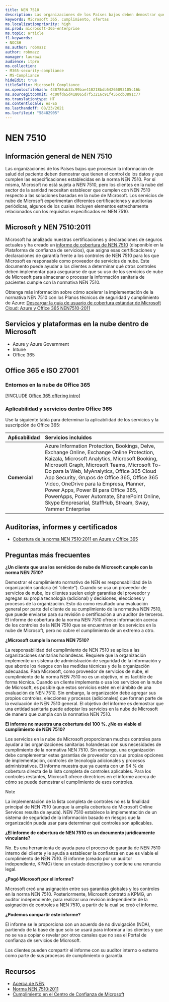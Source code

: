 ```yaml
---
title: NEN 7510
description: Las organizaciones de los Países bajos deben demostrar que tienen control sobre los datos de salud del paciente de acuerdo con la norma NEN 7510.
keywords: Microsoft 365, cumplimiento, ofertas
ms.localizationpriority: high
ms.prod: microsoft-365-enterprise
ms.topic: article
f1.keywords:
- NOCSH
ms.author: robmazz
author: robmazz
manager: laurawi
audience: itpro
ms.collection:
- M365-security-compliance
- MS-Compliance
hideEdit: true
titleSuffix: Microsoft Compliance
ms.openlocfilehash: 438780ab33c99bae410218bdb54265093105c16b
ms.sourcegitcommit: 4c00fd65d418065d7f53216c91f455ccb3891c77
ms.translationtype: HT
ms.contentlocale: es-ES
ms.lasthandoff: 08/23/2021
ms.locfileid: "58482905"
---
```

# <a name="nen-7510"></a>NEN 7510

## <a name="nen-7510-overview"></a>Información general de NEN 7510

Las organizaciones de los Países bajos que procesan la información de salud del paciente deben demostrar que tienen el control de los datos y que cumplen las especificaciones establecidas en la norma NEN 7510. Por sí misma, Microsoft no está sujeta a NEN 7510, pero los clientes en la nube del sector de la sanidad necesitan establecer que cumplen con NEN 7510 respecto a las soluciones basadas en la nube de Microsoft. Los servicios de nube de Microsoft experimentan diferentes certificaciones y auditorías periódicas, algunos de los cuales incluyen elementos estrechamente relacionados con los requisitos especificados en NEN 7510.

## <a name="microsoft-and-nen-75102011"></a>Microsoft y NEN 7510:2011

Microsoft ha analizado nuestras certificaciones y declaraciones de seguros actuales y ha creado un [informe de cobertura de NEN 7510](https://servicetrust.microsoft.com/ViewPage/MSComplianceGuideV3?command=Download&downloadType=Document&downloadId=15d5a5fa-fbb6-4ea6-8126-2a2c684ae789&tab=7027ead0-3d6b-11e9-b9e1-290b1eb4cdeb&docTab=7027ead0-3d6b-11e9-b9e1-290b1eb4cdeb_GRC_Assessment_Reports) (disponible en la Plataforma de confianza de servicios), que asigna esas certificaciones y declaraciones de garantía frente a los controles de NEN 7510 para los que Microsoft es responsable como proveedor de servicios de nube. Este documento puede ayudar a los clientes a determinar qué otros controles deben implementar para asegurarse de que su uso de los servicios de nube de Microsoft para almacenar o procesar la información sanitaria de pacientes cumple con la normativa NEN 7510.

Obtenga más información sobre cómo acelerar la implementación de la normativa NEN 7510 con los Planos técnicos de seguridad y cumplimiento de Azure: [Descargar la guía de usuario de cobertura estándar de Microsoft Cloud: Azure y Office 365 NEN7510-2011](https://aka.ms/Azure-NEN7510-2011)

## <a name="microsoft-in-scope-cloud-platforms--services"></a>Servicios y plataformas en la nube dentro de Microsoft

- Azure y Azure Government
- Intune
- Office 365

## <a name="office-365-and-iso-27001"></a>Office 365 e ISO 27001

### <a name="office-365-cloud-environments"></a>Entornos en la nube de Office 365

[!INCLUDE [Office 365 offering intro](../includes/o365-offering-introduction.md)]

### <a name="office-365-applicability-and-in-scope-services"></a>Aplicabilidad y servicios dentro Office 365

Use la siguiente tabla para determinar la aplicabilidad de los servicios y la suscripción de Office 365:

| **Aplicabilidad** | **Servicios incluidos** |
|:------------------|:----------------------|
| **Comercial** | Azure Information Protection, Bookings, Delve, Exchange Online, Exchange Online Protection, Kaizala, Microsoft Analytics, Microsoft Booking, Microsoft Graph, Microsoft Teams, Microsoft To-Do para la Web, MyAnalytics, Office 365 Cloud App Security, Grupos de Office 365, Office 365 Video, OneDrive para la Empresa, Planner, Power Apps, Power BI para Office 365, PowerApps, Power Automate, SharePoint Online, Skype Empresarial, StaffHub, Stream, Sway, Yammer Enterprise |

## <a name="audits-reports-and-certificates"></a>Auditorías, informes y certificados

- [Cobertura de la norma NEN 7510:2011 en Azure y Office 365](https://servicetrust.microsoft.com/ViewPage/MSComplianceGuideV3?command=Download&downloadType=Document&downloadId=15d5a5fa-fbb6-4ea6-8126-2a2c684ae789&tab=7027ead0-3d6b-11e9-b9e1-290b1eb4cdeb&docTab=7027ead0-3d6b-11e9-b9e1-290b1eb4cdeb_GRC_Assessment_Reports)

## <a name="frequently-asked-questions"></a>Preguntas más frecuentes

**¿Un cliente que usa los servicios de nube de Microsoft cumple con la norma NEN 7510?**

Demostrar el cumplimiento normativo de NEN es responsabilidad de la organización sanitaria (el “cliente”). Cuando se usa un proveedor de servicios de nube, los clientes suelen exigir garantías del proveedor y agregan su propia tecnología (adicional) y decisiones, elecciones y procesos de la organización. Esto da como resultado una evaluación general por parte del cliente de su cumplimiento de la normativa NEN 7510, que puede enviarse para su revisión o certificación a un auditor de terceros. El informe de cobertura de la norma NEN 7510 ofrece información acerca de los controles de la NEN 7510 que se encuentran en los servicios en la nube de Microsoft, pero no cubre el cumplimiento de un extremo a otro.

**¿Microsoft cumple la norma NEN 7510?**

La responsabilidad del cumplimiento de NEN 7510 se aplica a las organizaciones sanitarias holandesas. Requiere que la organización implemente un sistema de administración de seguridad de la información y que aborde los riesgos con las medidas técnicas y de la organización adecuadas. Para Microsoft, como proveedor de servicios de nube, el cumplimiento de la norma NEN 7510 no es un objetivo, ni es factible de forma técnica. Cuando un cliente implementa o usa los servicios en la nube de Microsoft, es posible que estos servicios estén en el ámbito de una evaluación de NEN 7510. Sin embargo, la organización debe agregar sus propios controles, elecciones y procesos (adicionales) que forman parte de la evaluación de NEN 7510 general. El objetivo del informe es demostrar que una entidad sanitaria puede adoptar los servicios en la nube de Microsoft de manera que cumpla con la normativa NEN 7510.

**El informe no muestra una cobertura del 100 %. ¿No es viable el cumplimiento de NEN 7510?**

Los servicios en la nube de Microsoft proporcionan muchos controles para ayudar a las organizaciones sanitarias holandesas con sus necesidades de cumplimiento de la normativa NEN 7510. Sin embargo, una organización debe complementar estas garantías de proveedor con sus propias opciones de implementación, controles de tecnología adicionales y procesos administrativos. El informe muestra que ya cuenta con un 94 % de cobertura directa de la lista completa de controles aplicables. Para los controles restantes, Microsoft ofrece directrices en el informe acerca de cómo se puede demostrar el cumplimiento de esos controles.

> [!NOTE]
> La implementación de la lista completa de controles no es la finalidad principal de NEN 7510 (aunque la amplia cobertura de Microsoft Online Services resulta de ayuda). NEN 7510 establece la implementación de un sistema de seguridad de la información basado en riesgos que la organización pueda usar para determinar qué controles son aplicables.

**¿El informe de cobertura de NEN 7510 es un documento jurídicamente vinculante?**

No. Es una herramienta de ayuda para el proceso de garantía de NEN 7510 interno del cliente y le ayuda a establecer la confianza en que es viable el cumplimiento de NEN 7510. El informe (creado por un auditor independiente, KPMG) tiene un estado descriptivo y contiene una renuncia legal.

**¿Pagó Microsoft por el informe?**

Microsoft creó una asignación entre sus garantías globales y los controles en la norma NEN 7510. Posteriormente, Microsoft contrató a KPMG, un auditor independiente, para realizar una revisión independiente de la asignación de controles a NEN 7510, a partir de la cual se creó el informe.

**¿Podemos compartir este informe?**

El informe se le proporciona con un acuerdo de no divulgación (NDA), partiendo de la base de que solo se usará para informar a los clientes y que no se va a copiar o revelar por otros canales que no sea el Portal de confianza de servicios de Microsoft.

Los clientes pueden compartir el informe con su auditor interno o externo como parte de sus procesos de cumplimiento o garantía.

## <a name="resources"></a>Recursos

- [Acerca de NEN](https://www.nen.nl/About-NEN.htm)
- [Norma NEN 7510:2011](https://www.nen.nl/NEN-Shop-2/Standard/NEN-75102011-nl.htm)
- [Cumplimiento en el Centro de Confianza de Microsoft](https://www.microsoft.com/trust-center/compliance/compliance-overview)
